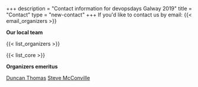 +++
description = "Contact information for devopsdays Galway 2019"
title = "Contact"
type = "new-contact"
+++
If you'd like to contact us by email: {{< email_organizers >}}

**Our local team**

{{< list_organizers >}}


{{< list_core >}}

**Organizers emeritus**

[Duncan Thomas](https://www.linkedin.com/in/duncanthomas/)
[Steve McConville](https://www.linkedin.com/in/stevemcconville/)